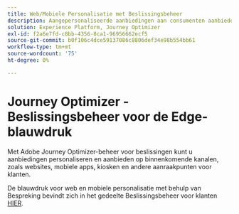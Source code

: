 ```yaml
---
title: Web/Mobiele Personalisatie met Beslissingsbeheer
description: Aangepersonaliseerde aanbiedingen aan consumenten aanbieden op verschillende kanalen, waaronder kiosken en door agenten begeleide ervaringen.
solution: Experience Platform, Journey Optimizer
exl-id: f2a6e7fd-c8bb-4356-8ca1-96956662ecf5
source-git-commit: b0f106c4dce59137086c8806def34e98b554bb61
workflow-type: tm+mt
source-wordcount: '75'
ht-degree: 0%

---
```


# Journey Optimizer - Beslissingsbeheer voor de Edge-blauwdruk

Met Adobe Journey Optimizer-beheer voor beslissingen kunt u aanbiedingen personaliseren en aanbieden op binnenkomende kanalen, zoals websites, mobiele apps, kiosken en andere aanraakpunten voor klanten.

De blauwdruk voor web en mobiele personalisatie met behulp van Bespreking bevindt zich in het gedeelte Beslissingsbeheer voor klanten [HIER](..//customer-journeys/decision_management/decision-management-edge.md).
